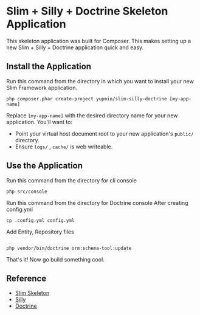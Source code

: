 # Slim + Silly + Doctrine Skeleton Application

This skeleton application was built for Composer. This makes setting up a new Slim + Silly + Doctrine application quick and easy.

## Install the Application

Run this command from the directory in which you want to install your new Slim Framework application.

```
php composer.phar create-project yupmin/slim-silly-doctrine [my-app-name]
```

Replace `[my-app-name]` with the desired directory name for your new application. You'll want to:

* Point your virtual host document root to your new application's `public/` directory.
* Ensure `logs/` , `cache/` is web writeable.

## Use the Application

Run this command from the directory for cli console

```
php src/console
```

Run this command from the directory for Doctrine console After creating config.yml

```
cp .config.yml config.yml
```
Add Entity, Repository files

```

```

```
php vendor/bin/doctrine orm:schema-tool:update
```

That's it! Now go build something cool.

## Reference

* [Slim Skeleton](https://github.com/slimphp/Slim-Skeleton)
* [Silly](http://mnapoli.fr/silly/)
* [Doctrine](http://www.doctrine-project.org/)
